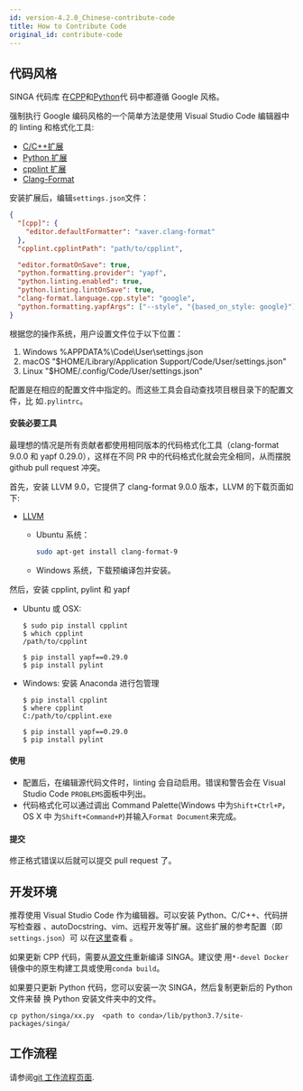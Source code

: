 ```yaml
---
id: version-4.2.0_Chinese-contribute-code
title: How to Contribute Code
original_id: contribute-code
---
```


<!-- Licensed to the Apache Software Foundation (ASF) under one or more contributor license agreements.  See the NOTICE file distributed with this work for additional information regarding copyright ownership.  The ASF licenses this file to you under the Apache License, Version 2.0 (the "License"); you may not use this file except in compliance with the License.  You may obtain a copy of the License at http://www.apache.org/licenses/LICENSE-2.0 Unless required by applicable law or agreed to in writing, software distributed under the License is distributed on an "AS IS" BASIS, WITHOUT WARRANTIES OR CONDITIONS OF ANY KIND, either express or implied.  See the License for the specific language governing permissions and limitations under the License. -->

## 代码风格

SINGA 代码库
在[CPP](http://google-styleguide.googlecode.com/svn/trunk/cppguide.xml)和[Python](http://google.github.io/styleguide/pyguide.html)代
码中都遵循 Google 风格。

强制执行 Google 编码风格的一个简单方法是使用 Visual Studio Code 编辑器中的
linting 和格式化工具:

- [C/C++扩展](https://marketplace.visualstudio.com/items?itemName=ms-vscode.cpptools)
- [Python 扩展](https://marketplace.visualstudio.com/items?itemName=ms-python.python)
- [cpplint 扩展](https://marketplace.visualstudio.com/items?itemName=mine.cpplint)
- [Clang-Format](https://marketplace.visualstudio.com/items?itemName=xaver.clang-format)

安装扩展后，编辑`settings.json`文件：

```json
{
  "[cpp]": {
    "editor.defaultFormatter": "xaver.clang-format"
  },
  "cpplint.cpplintPath": "path/to/cpplint",

  "editor.formatOnSave": true,
  "python.formatting.provider": "yapf",
  "python.linting.enabled": true,
  "python.linting.lintOnSave": true,
  "clang-format.language.cpp.style": "google",
  "python.formatting.yapfArgs": ["--style", "{based_on_style: google}"]
}
```

根据您的操作系统，用户设置文件位于以下位置：

1. Windows %APPDATA%\Code\User\settings.json
2. macOS "\$HOME/Library/Application Support/Code/User/settings.json"
3. Linux "\$HOME/.config/Code/User/settings.json"

配置是在相应的配置文件中指定的。而这些工具会自动查找项目根目录下的配置文件，比
如`.pylintrc`。

#### 安装必要工具

最理想的情况是所有贡献者都使用相同版本的代码格式化工具（clang-format 9.0.0 和
yapf 0.29.0），这样在不同 PR 中的代码格式化就会完全相同，从而摆脱 github pull
request 冲突。

首先，安装 LLVM 9.0，它提供了 clang-format 9.0.0 版本，LLVM 的下载页面如下:

- [LLVM](http://releases.llvm.org/download.html#9.0.0)

  - Ubuntu 系统：

    ```sh
    sudo apt-get install clang-format-9
    ```

  - Windows 系统，下载预编译包并安装。

然后，安装 cpplint, pylint 和 yapf

- Ubuntu 或 OSX:

  ```
  $ sudo pip install cpplint
  $ which cpplint
  /path/to/cpplint

  $ pip install yapf==0.29.0
  $ pip install pylint
  ```

- Windows: 安装 Anaconda 进行包管理

  ```
  $ pip install cpplint
  $ where cpplint
  C:/path/to/cpplint.exe

  $ pip install yapf==0.29.0
  $ pip install pylint
  ```

#### 使用

- 配置后，在编辑源代码文件时，linting 会自动启用。错误和警告会在 Visual Studio
  Code `PROBLEMS`面板中列出。
- 代码格式化可以通过调出 Command Palette(Windows 中为`Shift+Ctrl+P`，OS X 中
  为`Shift+Command+P`)并输入`Format Document`来完成。

#### 提交

修正格式错误以后就可以提交 pull request 了。

## 开发环境

推荐使用 Visual Studio Code 作为编辑器。可以安装 Python、C/C++、代码拼写检查器
、autoDocstring、vim、远程开发等扩展。这些扩展的参考配置（即`settings.json`）可
以在[这里](https://gist.github.com/nudles/3d23cfb6ffb30ca7636c45fe60278c55)查看
。

如果更新 CPP 代码，需要从[源文件](./build.md)重新编译 SINGA。建议使
用`*-devel Docker`镜像中的原生构建工具或使用`conda build`。

如果要只更新 Python 代码，您可以安装一次 SINGA，然后复制更新后的 Python 文件来替
换 Python 安装文件夹中的文件。

```shell
cp python/singa/xx.py  <path to conda>/lib/python3.7/site-packages/singa/
```

## 工作流程

请参阅[git 工作流程页面](./git-workflow.md).
